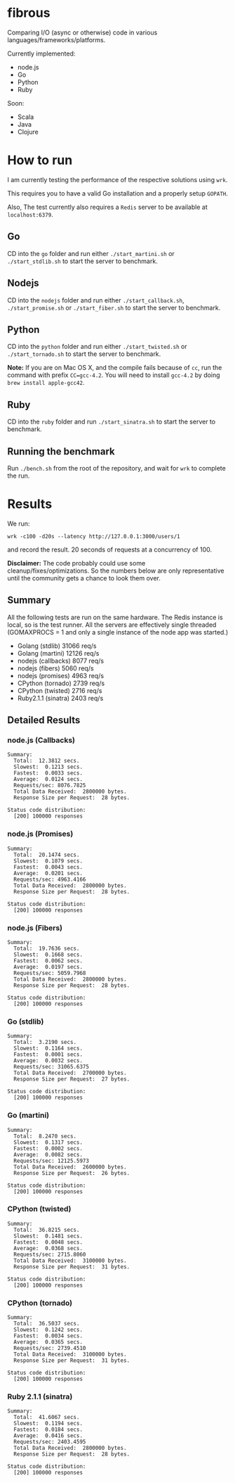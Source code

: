 # fibrous

Comparing I/O (async or otherwise) code in various languages/frameworks/platforms.

Currently implemented:
* node.js
* Go
* Python
* Ruby

Soon:
* Scala
* Java
* Clojure

# How to run

I am currently testing the performance of the respective solutions using ```wrk```.

This requires you to have a valid Go installation and a properly setup ```GOPATH```.

Also, The test currently also requires a ```Redis``` server to be available at ```localhost:6379```.

## Go

CD into the ```go``` folder and run either ```./start_martini.sh``` or ```./start_stdlib.sh``` to start the server to benchmark.

## Nodejs

CD into the ```nodejs``` folder and run either ```./start_callback.sh```, ```./start_promise.sh``` or ```./start_fiber.sh``` to start the server to benchmark.

## Python

CD into the ```python``` folder and run either ```./start_twisted.sh``` or ```./start_tornado.sh``` to start the server to benchmark.

**Note:** If you are on Mac OS X, and the compile fails because of ```cc```, run the command with prefix ```CC=gcc-4.2```. You will need to install ```gcc-4.2``` by doing ```brew install apple-gcc42```.

## Ruby

CD into the ```ruby``` folder and run ```./start_sinatra.sh``` to start the server to benchmark.

## Running the benchmark

Run ```./bench.sh``` from the root of the repository, and wait for ```wrk``` to complete the run.

# Results

We run:

```
wrk -c100 -d20s --latency http://127.0.0.1:3000/users/1
```

and record the result. 20 seconds of requests at a concurrency of 100.

**Disclaimer:** The code probably could use some cleanup/fixes/optimizations. So the numbers below are only representative until the community gets a chance to look them over.

## Summary

All the following tests are run on the same hardware. The Redis instance is local, so is the test runner. All the servers are effectively single threaded (GOMAXPROCS = 1 and only a single instance of the node app was started.)

* Golang (stdlib) 31066 req/s
* Golang (martini) 12126 req/s
* nodejs (callbacks) 8077 req/s
* nodejs (fibers) 5060 req/s
* nodejs (promises) 4963 req/s
* CPython (tornado) 2739 req/s
* CPython (twisted) 2716 req/s
* Ruby2.1.1 (sinatra) 2403 req/s

## Detailed Results

### node.js (Callbacks)

```
Summary:
  Total:  12.3812 secs.
  Slowest:  0.1213 secs.
  Fastest:  0.0033 secs.
  Average:  0.0124 secs.
  Requests/sec: 8076.7825
  Total Data Received:  2800000 bytes.
  Response Size per Request:  28 bytes.

Status code distribution:
  [200] 100000 responses
```

### node.js (Promises)

```
Summary:
  Total:  20.1474 secs.
  Slowest:  0.1079 secs.
  Fastest:  0.0043 secs.
  Average:  0.0201 secs.
  Requests/sec: 4963.4166
  Total Data Received:  2800000 bytes.
  Response Size per Request:  28 bytes.

Status code distribution:
  [200] 100000 responses
```

### node.js (Fibers)

```
Summary:
  Total:  19.7636 secs.
  Slowest:  0.1668 secs.
  Fastest:  0.0062 secs.
  Average:  0.0197 secs.
  Requests/sec: 5059.7968
  Total Data Received:  2800000 bytes.
  Response Size per Request:  28 bytes.

Status code distribution:
  [200] 100000 responses
```

### Go (stdlib)

```
Summary:
  Total:  3.2190 secs.
  Slowest:  0.1164 secs.
  Fastest:  0.0001 secs.
  Average:  0.0032 secs.
  Requests/sec: 31065.6375
  Total Data Received:  2700000 bytes.
  Response Size per Request:  27 bytes.

Status code distribution:
  [200] 100000 responses
```

### Go (martini)

```
Summary:
  Total:  8.2470 secs.
  Slowest:  0.1317 secs.
  Fastest:  0.0002 secs.
  Average:  0.0082 secs.
  Requests/sec: 12125.5973
  Total Data Received:  2600000 bytes.
  Response Size per Request:  26 bytes.

Status code distribution:
  [200] 100000 responses
```

### CPython (twisted)

```
Summary:
  Total:  36.8215 secs.
  Slowest:  0.1481 secs.
  Fastest:  0.0048 secs.
  Average:  0.0368 secs.
  Requests/sec: 2715.8060
  Total Data Received:  3100000 bytes.
  Response Size per Request:  31 bytes.

Status code distribution:
  [200] 100000 responses
```

### CPython (tornado)

```
Summary:
  Total:  36.5037 secs.
  Slowest:  0.1242 secs.
  Fastest:  0.0034 secs.
  Average:  0.0365 secs.
  Requests/sec: 2739.4510
  Total Data Received:  3100000 bytes.
  Response Size per Request:  31 bytes.

Status code distribution:
  [200] 100000 responses
```

### Ruby 2.1.1 (sinatra)

```
Summary:
  Total:  41.6067 secs.
  Slowest:  0.1194 secs.
  Fastest:  0.0184 secs.
  Average:  0.0416 secs.
  Requests/sec: 2403.4595
  Total Data Received:  2800000 bytes.
  Response Size per Request:  28 bytes.

Status code distribution:
  [200] 100000 responses
```

